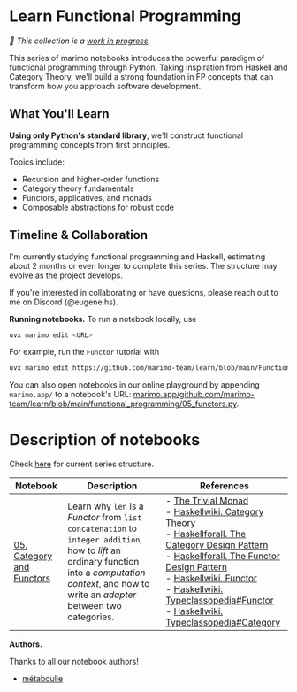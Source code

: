 # Learn Functional Programming

_🚧 This collection is a
[work in progress](https://github.com/marimo-team/learn/issues/51)._

This series of marimo notebooks introduces the powerful paradigm of functional
programming through Python. Taking inspiration from Haskell and Category Theory,
we'll build a strong foundation in FP concepts that can transform how you
approach software development.

## What You'll Learn

**Using only Python's standard library**, we'll construct functional programming
concepts from first principles.

Topics include:

-   Recursion and higher-order functions
-   Category theory fundamentals
-   Functors, applicatives, and monads
-   Composable abstractions for robust code

## Timeline & Collaboration

I'm currently studying functional programming and Haskell, estimating about 2
months or even longer to complete this series. The structure may evolve as the
project develops.

If you're interested in collaborating or have questions, please reach out to me
on Discord (@eugene.hs).

**Running notebooks.** To run a notebook locally, use

```bash
uvx marimo edit <URL>
```

For example, run the `Functor` tutorial with

```bash
uvx marimo edit https://github.com/marimo-team/learn/blob/main/Functional_programming/05_functors.py
```

You can also open notebooks in our online playground by appending `marimo.app/`
to a notebook's URL:
[marimo.app/github.com/marimo-team/learn/blob/main/functional_programming/05_functors.py](https://marimo.app/https://github.com/marimo-team/learn/blob/main/functional_programming/05_functors.py).

# Description of notebooks

Check [here](https://github.com/marimo-team/learn/issues/51) for current series
structure.

| Notebook                                                                                                          | Description                                                                                                                                                                                            | References                                                                                                                                                                                                                                                                                                                                                                                                                                                                                                                                                                                                                                                                                                                                    |
| ----------------------------------------------------------------------------------------------------------------- | ------------------------------------------------------------------------------------------------------------------------------------------------------------------------------------------------------ | --------------------------------------------------------------------------------------------------------------------------------------------------------------------------------------------------------------------------------------------------------------------------------------------------------------------------------------------------------------------------------------------------------------------------------------------------------------------------------------------------------------------------------------------------------------------------------------------------------------------------------------------------------------------------------------------------------------------------------------------- |
| [05. Category and Functors](https://github.com/marimo-team/learn/blob/main/Functional_programming/05_functors.py) | Learn why `len` is a _Functor_ from `list concatenation` to `integer addition`, how to _lift_ an ordinary function into a _computation context_, and how to write an _adapter_ between two categories. | - [The Trivial Monad](http://blog.sigfpe.com/2007/04/trivial-monad.html) <br> - [Haskellwiki. Category Theory](https://en.wikibooks.org/wiki/Haskell/Category_theory) <br> - [Haskellforall. The Category Design Pattern](https://www.haskellforall.com/2012/08/the-category-design-pattern.html) <br> - [Haskellforall. The Functor Design Pattern](https://www.haskellforall.com/2012/09/the-functor-design-pattern.html) <br> - [Haskellwiki. Functor](https://wiki.haskell.org/index.php?title=Functor) <br> - [Haskellwiki. Typeclassopedia#Functor](https://wiki.haskell.org/index.php?title=Typeclassopedia#Functor) <br> - [Haskellwiki. Typeclassopedia#Category](https://wiki.haskell.org/index.php?title=Typeclassopedia#Category) |

**Authors.**

Thanks to all our notebook authors!

-   [métaboulie](https://github.com/metaboulie)
